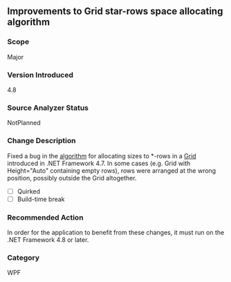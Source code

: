 ## Improvements to Grid star-rows space allocating algorithm

### Scope
Major

### Version Introduced
4.8

### Source Analyzer Status
NotPlanned

### Change Description
Fixed a bug in the [algorithm](wpf-grid-allocation-of-space-to-star-columns.md) for allocating sizes to *-rows in a [Grid](xref:System.Windows.Controls.Grid) introduced in .NET Framework 4.7.  In some cases (e.g. Grid with Height="Auto" containing empty rows), rows were arranged at the wrong position, possibly outside the Grid altogether.

- [ ] Quirked
- [ ] Build-time break

### Recommended Action
In order for the application to benefit from these changes, it must run on the .NET Framework 4.8 or later.

### Category
WPF

<!--
    ### Original Bug
        590061
-->

